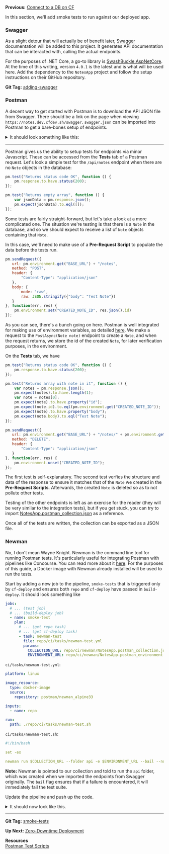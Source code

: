 **Previous:** [Connect to a DB on CF](../connect-to-a-db-on-cf)

In this section, we'll add smoke tests to run against our deployed app.

### Swagger

As a slight detour that will actually be of benefit later, [Swagger](https://swagger.io/) documentation will be added to this project. It generates API documentation that can be interacted with, calling the actual endpoints.

For the purposes of .NET Core, a go-to library is [SwashBuckle.AspNetCore](https://github.com/domaindrivendev/Swashbuckle.AspNetCore). At the time of this writing, version `4.0.1` is the latest and is what will be used here. Add the dependency to the `NotesApp` project and follow the setup instructions on their GitHub repository.

**Git Tag:** [adding-swagger](https://github.com/xtreme-steve-elliott/NotesApp/tree/adding-swagger)

### Postman 

A decent way to get started with Postman is to download the API JSON file from Swagger. There should be a link on the page when viewing `https://notes.dev.cfdev.sh/swagger`. `swagger.json` can be imported into Postman to get a bare-bones setup of endpoints.

<details>
    <summary>It should look something like this:</summary
    <a href="../Smoke-Tests/smoke-tests-postman-import-result.png" target="_blank">
        ![smoke-tests-postman-import-result.png](../Smoke-Tests/smoke-tests-postman-import-result.png)
    </a>
</details>

***

Postman gives us the ability to setup tests for endpoints via minor Javascript. These can be accessed from the **Tests** tab of a Postman request. Let's look a simple test for the `/api/notes` endpoint when there are no `Note` objects in the database:
```js
pm.test("Returns status code OK", function () {
    pm.response.to.have.status(200);
});

pm.test("Returns empty array", function () {
    var jsonData = pm.response.json();
    pm.expect(jsonData).to.eql([]);
});
```

Some tests are fairly straight-forward, but let's take a look at a more complicated one. The situation we're testing is that there is a `Note` in the database, and so we should expect to receive a list of `Note` objects containing that `Note`.

In this case, we'll need to make use of a **Pre-Request Script** to populate the data before the tests run.
```js
pm.sendRequest({
   url: pm.environment.get("BASE_URL") + "/notes",
   method: "POST",
   header: {
       "Content-Type": "application/json"
   },
   body: {
       mode: 'raw',
       raw: JSON.stringify({"body": "Test Note"})
   }
}, function(err, res) {
    pm.environment.set("CREATED_NOTE_ID", res.json().id)
});
```
As you can see, there's a bunch going on here. Postman is well integrated for making use of environment variables, as detailed [here](https://www.getpostman.com/docs/v6/postman/environments_and_globals/intro_to_environments_and_globals). We make a request to the `PostAsync(Note note)` endpoint to create a `Note`, and when the request returns, we store the id of the created `Note`, for later verification purposes, in the environment.

On the **Tests** tab, we have
```js
pm.test("Returns status code OK", function () {
    pm.response.to.have.status(200);
});

pm.test("Returns array with note in it", function () {
    var notes = pm.response.json();
    pm.expect(notes).to.have.length(1);
    var note = notes[0];
    pm.expect(note).to.have.property("id");
    pm.expect(note.id).to.eql(pm.environment.get("CREATED_NOTE_ID"));
    pm.expect(note).to.have.property("body");
    pm.expect(note.body).to.eql("Test Note");
});

pm.sendRequest({
   url: pm.environment.get("BASE_URL") + "/notes/" + pm.environment.get("CREATED_NOTE_ID"),
   method: "DELETE",
   header: {
       "Content-Type": "application/json"
   }
}, function(err, res) {
    pm.environment.unset("CREATED_NOTE_ID");
});
```
The first test is self-explanatory. The second test verfies the structure and data of the response to ensure it matches that of the `Note` we created in the **Pre-Request Scripts**. Afterwards, the created `Note` is deleted so as to not pollute other tests.

Testing of the other endpoints is left as an exercise for the reader (they will be very similar to the integration tests), but if you get stuck, you can try to import [NotesApp.postman_collection.json](https://github.com/xtreme-steve-elliott/NotesApp/tree/smoke-tests/ci/newman/NotesApp.postman_collection.json) as a reference.

Once all of the tests are written, the collection can be exported as a JSON file.

### Newman

No, I don't mean Wayne Knight. Newman is the command line tool for running Postman tests. It's particularly useful for integrating Postman with pipelines like Concourse. You can read more about it [here](https://www.getpostman.com/docs/v6/postman/collection_runs/command_line_integration_with_newman). For the purposes of this guide, a Docker image with Newman already installed will be used to run the tests.

Start by adding a new job to the pipeline, `smoke-tests` that is triggered only by `cf-deploy` and ensures both `repo` and `cf-deploy` have passed in `build-deploy`. It should look something like
```yaml
jobs:
  # ... (test job)
  # ... (build-deploy job)
  - name: smoke-test
    plan:
      # ... (get repo task)
      # ... (get cf-deploy task)
      - task: newman-test
        file: repo/ci/tasks/newman-test.yml
        params:
          COLLECTION_URL: repo/ci/newman/NotesApp.postman_collection.json
          ENVIRONMENT_URL: repo/ci/newman/NotesApp.postman_environment.json # An environment has been setup for the tests in the repository
```

`ci/tasks/newman-test.yml`:
```yaml
platform: linux

image_resource:
  type: docker-image
  source:
    repository: postman/newman_alpine33

inputs:
  - name: repo

run:
  path: ./repo/ci/tasks/newman-test.sh
```

`ci/tasks/newman-test.sh`:
```yaml
#!/bin/bash

set -ex

newman run $COLLECTION_URL --folder api -e $ENVIRONMENT_URL --bail --no-color --reporters cli
```
**Note:** Newman is pointed to our collection and told to run the `api` folder, which was created when we imported the endpoints from Swagger originally. The `bail` flag ensures that if a failure is encountered, it will immediately fail the test suite.

Update the pipeline and push up the code.

<details>
  <summary>It should now look like this.</summary>
  <a href="../Smoke-Tests/pipeline-smoke-test.png" target="_blank">
    ![pipeline-smoke-test.png](../Smoke-Tests/pipeline-smoke-test.png)
  </a>
</details>

***

**Git Tag:** [smoke-tests](https://github.com/xtreme-steve-elliott/NotesApp/tree/smoke-tests)

**Up Next:** [Zero-Downtime Deployment](../zero-downtime-deployment)

**Resources**  
[Postman Test Scripts](https://www.getpostman.com/docs/v6/postman/scripts/test_scripts)
